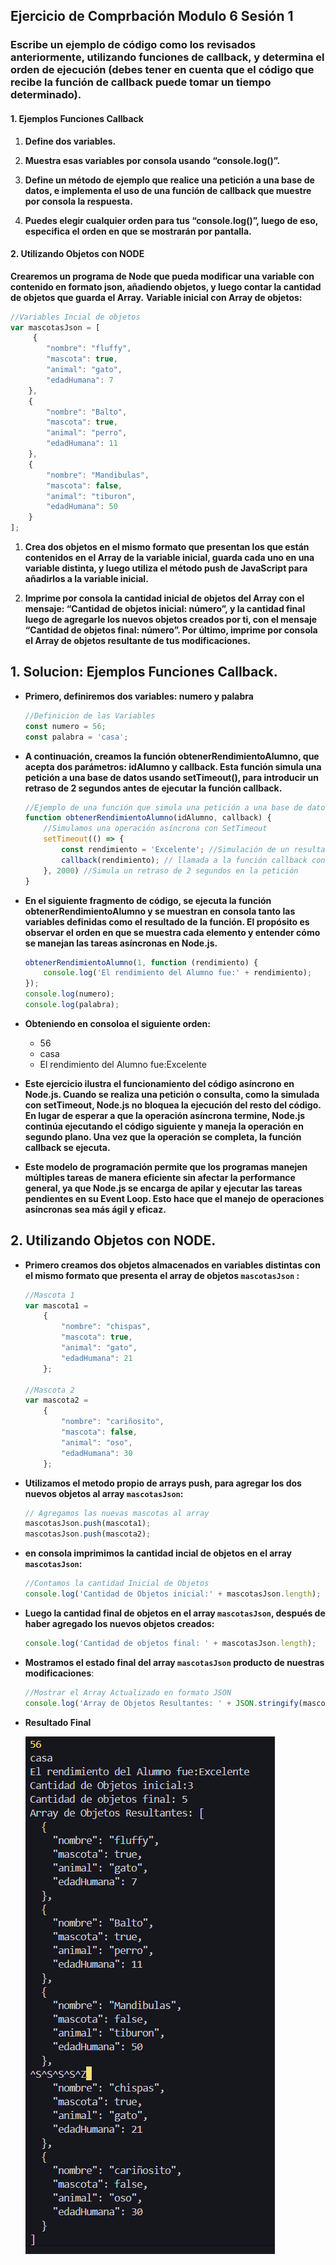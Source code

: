 ## Ejercicio de Comprbación Modulo 6 Sesión 1
### Escribe un ejemplo de código como los revisados anteriormente, utilizando funciones de callback, y determina el orden de ejecución (debes tener en cuenta que el código que recibe la función de callback puede tomar un tiempo determinado).

#### 1. **Ejemplos Funciones Callback**

1. **Define dos variables.**
   
2. **Muestra esas variables por consola usando “console.log()”.**
   
3.  **Define un método de ejemplo que realice una petición a una base de datos, e implementa el uso de una función de callback que muestre por consola la respuesta.**
   
4. **Puedes elegir cualquier orden para tus “console.log()”, luego de eso, especifica el orden en que se mostrarán por pantalla.**

 
#### 2. **Utilizando Objetos con NODE**

**Crearemos un programa de Node que pueda modificar una variable con contenido en formato json, añadiendo objetos, y luego contar la cantidad de objetos que guarda el Array.** 
**Variable inicial con Array de objetos:**

```javascript
//Variables Incial de objetos
var mascotasJson = [
     {
        "nombre": "fluffy",
        "mascota": true,
        "animal": "gato",
        "edadHumana": 7
    },
    {
        "nombre": "Balto",
        "mascota": true,
        "animal": "perro",
        "edadHumana": 11
    },
    {
        "nombre": "Mandibulas",
        "mascota": false,
        "animal": "tiburon",
        "edadHumana": 50
    }
]; 
```
1. **Crea dos objetos en el mismo formato que presentan los que están contenidos en el Array de la variable inicial, guarda cada uno en una variable distinta, y luego utiliza el método push de JavaScript para añadirlos a la variable inicial.**
   
2. **Imprime por consola la cantidad inicial de objetos del Array con el mensaje: “Cantidad de objetos inicial: número”, y la cantidad final luego de agregarle los nuevos objetos creados por ti, con el mensaje “Cantidad de objetos final: número”. Por último, imprime por consola el Array de objetos resultante de tus modificaciones.**

## 1. **Solucion: Ejemplos Funciones Callback.**

-  **Primero, definiremos dos variables: numero y palabra**
  
    ```javascript
    //Definicion de las Variables 
    const numero = 56;
    const palabra = 'casa';
    ```

- **A continuación, creamos la función obtenerRendimientoAlumno, que acepta dos parámetros: idAlumno y callback. Esta función simula una petición a una base de datos usando setTimeout(), para introducir un retraso de 2 segundos antes de ejecutar la función callback.**
  
    ```javascript 
    //Ejemplo de una función que simula una petición a una base de datos  con callback
    function obtenerRendimientoAlumno(idAlumno, callback) {
        //Simulamos una operación asíncrona con SetTimeout
        setTimeout(() => {
            const rendimiento = 'Excelente'; //Simulación de un resultado de la base de datos 
            callback(rendimiento); // llamada a la función callback con el resultado
        }, 2000) //Simula un retraso de 2 segundos en la petición
    }
    ```
- **En el siguiente fragmento de código, se ejecuta la función obtenerRendimientoAlumno y se muestran en consola tanto las variables definidas como el resultado de la función. El propósito es observar el orden en que se muestra cada elemento y entender cómo se manejan las tareas asíncronas en Node.js.**
  
    ```javascript
    obtenerRendimientoAlumno(1, function (rendimiento) {
        console.log('El rendimiento del Alumno fue:' + rendimiento);
    });
    console.log(numero);
    console.log(palabra);
  
    ``` 
- **Obteniendo en consoloa el siguiente orden:**
  - 56
  - casa
  - El rendimiento del Alumno fue:Excelente

- **Este ejercicio ilustra el funcionamiento del código asíncrono en Node.js. Cuando se realiza una petición o consulta, como la simulada con setTimeout, Node.js no bloquea la ejecución del resto del código. En lugar de esperar a que la operación asíncrona termine, Node.js continúa ejecutando el código siguiente y maneja la operación en segundo plano. Una vez que la operación se completa, la función callback se ejecuta.**
  
- **Este modelo de programación permite que los programas manejen múltiples tareas de manera eficiente sin afectar la performance general, ya que Node.js se encarga de apilar y ejecutar las tareas pendientes en su Event Loop. Esto hace que el manejo de operaciones asíncronas sea más ágil y eficaz.**

## 2. **Utilizando Objetos con NODE.**

- **Primero creamos dos objetos almacenados en variables distintas con el mismo formato que presenta el array de objetos `mascotasJson` :**

    ```javascript
    //Mascota 1
    var mascota1 = 
        {
            "nombre": "chispas",
            "mascota": true,
            "animal": "gato",
            "edadHumana": 21
        };
        
    //Mascota 2
    var mascota2 = 
        {
            "nombre": "cariñosito",
            "mascota": false,
            "animal": "oso",
            "edadHumana": 30
        };
    ```
- **Utilizamos el metodo propio de arrays push, para agregar los dos nuevos objetos al array `mascotasJson`:**
  
    ```javascript
    // Agregamos las nuevas mascotas al array
    mascotasJson.push(mascota1);
    mascotasJson.push(mascota2);
    ```
- **en consola imprimimos la cantidad incial de objetos en el array `mascotasJson`:**
  
    ```javascript
    //Contamos la cantidad Inicial de Objetos 
    console.log('Cantidad de Objetos inicial:' + mascotasJson.length);
    ```

- **Luego la cantidad final de objetos en el array `mascotasJson`, después de haber agregado los nuevos objetos creados:**
 
    ```javascript
    console.log('Cantidad de objetos final: ' + mascotasJson.length);
    ```

- **Mostramos el estado final del array  `mascotasJson` producto de nuestras modificaciones**:
  
    ```javascript 
    //Mostrar el Array Actualizado en formato JSON
    console.log('Array de Objetos Resultantes: ' + JSON.stringify(mascotasJson, null, 2));
    ```
- **Resultado Final**
  
    ![Resultado Final: ](image.png)